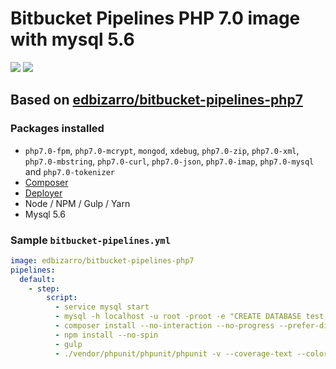 # Bitbucket Pipelines PHP 7.0 image with mysql 5.6

[![](https://images.microbadger.com/badges/image/edbizarro/bitbucket-pipelines-php7.svg)](https://microbadger.com/images/edbizarro/bitbucket-pipelines-php7 "Get your own image badge on microbadger.com") [![](https://images.microbadger.com/badges/version/edbizarro/bitbucket-pipelines-php7.svg)](https://microbadger.com/images/edbizarro/bitbucket-pipelines-php7 "Get your own version badge on microbadger.com")

## Based on [edbizarro/bitbucket-pipelines-php7](https://github.com/edbizarro/bitbucket-pipelines-php7)

### Packages installed

- `php7.0-fpm`, `php7.0-mcrypt`, `mongod`, `xdebug`, `php7.0-zip`, `php7.0-xml`, `php7.0-mbstring`, `php7.0-curl`, `php7.0-json`, `php7.0-imap`, `php7.0-mysql` and `php7.0-tokenizer`
- [Composer](https://getcomposer.org/)
- [Deployer](https://github.com/deployphp/deployer)
- Node / NPM / Gulp / Yarn
- Mysql 5.6

### Sample `bitbucket-pipelines.yml`

```YAML
image: edbizarro/bitbucket-pipelines-php7
pipelines:
  default:
    - step:
        script:
          - service mysql start
          - mysql -h localhost -u root -proot -e "CREATE DATABASE test;"
          - composer install --no-interaction --no-progress --prefer-dist
          - npm install --no-spin
          - gulp
          - ./vendor/phpunit/phpunit/phpunit -v --coverage-text --colors=never --stderr
```
